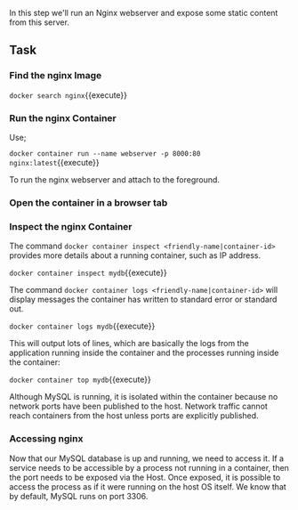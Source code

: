 In this step we'll run an Nginx webserver and expose some static content from this server.

## Task

### Find the nginx Image

```docker search nginx```{{execute}}

### Run the nginx Container

Use;

```docker container run --name webserver -p 8000:80 nginx:latest```{{execute}}

To run the nginx webserver and attach to the foreground.

### Open the container in a browser tab



### Inspect the nginx Container

The command ```docker container inspect <friendly-name|container-id>``` provides more details about a running container, such as IP address.

```docker container inspect mydb```{{execute}}

The command ```docker container logs <friendly-name|container-id>``` will display messages the container has written to standard error or standard out.

```docker container logs mydb```{{execute}}

This will output lots of lines, which are basically the logs from the application running inside the container and the processes running inside the container:

```docker container top mydb```{{execute}}

Although MySQL is running, it is isolated within the container because no network ports have been published to the host. Network traffic cannot reach containers from the host unless ports are explicitly published.

### Accessing nginx

Now that our MySQL database is up and running, we need to access it. If a service needs to be accessible by a process not running in a container, then the port needs to be exposed via the Host. Once exposed, it is possible to access the process as if it were running on the host OS itself. We know that by default, MySQL runs on port 3306.
